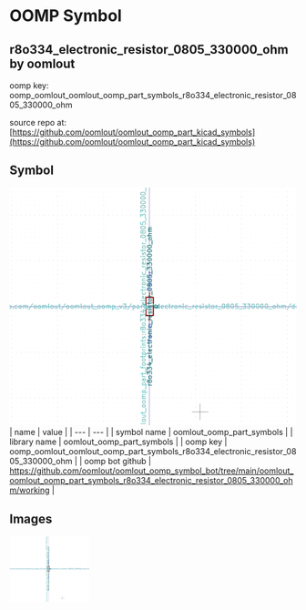 # OOMP Symbol  
## r8o334_electronic_resistor_0805_330000_ohm  by oomlout  
  
oomp key: oomp_oomlout_oomlout_oomp_part_symbols_r8o334_electronic_resistor_0805_330000_ohm  
  
source repo at: [https://github.com/oomlout/oomlout_oomp_part_kicad_symbols](https://github.com/oomlout/oomlout_oomp_part_kicad_symbols)  
## Symbol  
  
[![working.png](working_600.png)](working.png)  
| name | value | 
| --- | --- | 
| symbol name | oomlout_oomp_part_symbols | 
| library name | oomlout_oomp_part_symbols | 
| oomp key | oomp_oomlout_oomlout_oomp_part_symbols_r8o334_electronic_resistor_0805_330000_ohm | 
| oomp bot github | https://github.com/oomlout/oomlout_oomp_symbol_bot/tree/main/oomlout_oomlout_oomp_part_symbols_r8o334_electronic_resistor_0805_330000_ohm/working | 
## Images  
  
[![working.png](working_140.png)](working.png)  
